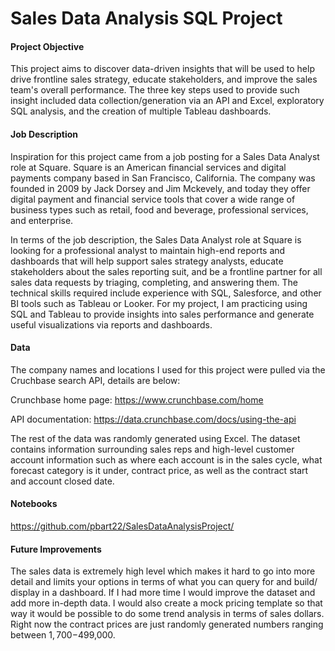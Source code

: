 # Sales Data Analysis SQL Project
#### Project Objective
This project aims to discover data-driven insights that will be used to help drive frontline sales strategy, educate stakeholders, and improve the sales team's overall performance. The three key steps used to provide such insight included data collection/generation via an API and Excel, exploratory SQL analysis, and the creation of multiple Tableau dashboards.

#### Job Description
Inspiration for this project came from a job posting for a Sales Data Analyst role at Square. Square is an American financial services and digital payments company based in San Francisco, California. The company was founded in 2009 by Jack Dorsey and Jim Mckevely, and today they offer digital payment and financial service tools that cover a wide range of business types such as retail, food and beverage, professional services, and enterprise.

In terms of the job description, the Sales Data Analyst role at Square is looking for a professional analyst to maintain high-end reports and dashboards that will help support sales strategy analysts, educate stakeholders about the sales reporting suit, and be a frontline partner for all sales data requests by triaging, completing, and answering them. The technical skills required include experience with SQL, Salesforce, and other BI tools such as Tableau or Looker. For my project, I am practicing using SQL and Tableau to provide insights into sales performance and generate useful visualizations via reports and dashboards.

#### Data
The company names and locations I used for this project were pulled via the Cruchbase search API, details are below:

Crunchbase home page: https://www.crunchbase.com/home

API documentation: https://data.crunchbase.com/docs/using-the-api

The rest of the data was randomly generated using Excel.
The dataset contains information surrounding sales reps and high-level customer account information such as where each account is in the sales cycle, what forecast category is it under, contract price, as well as the contract start and account closed date.

#### Notebooks
https://github.com/pbart22/SalesDataAnalysisProject/

#### Future Improvements
The sales data is extremely high level which makes it hard to go into more detail and limits your options in terms of what you can query for and build/ display in a dashboard. If I had more time I would improve the dataset and add more in-depth data. I would also create a mock pricing template  so that way it would be possible to do some trend analysis in terms of sales dollars. Right now the contract prices are just randomly generated numbers ranging between $1,700-$499,000.
